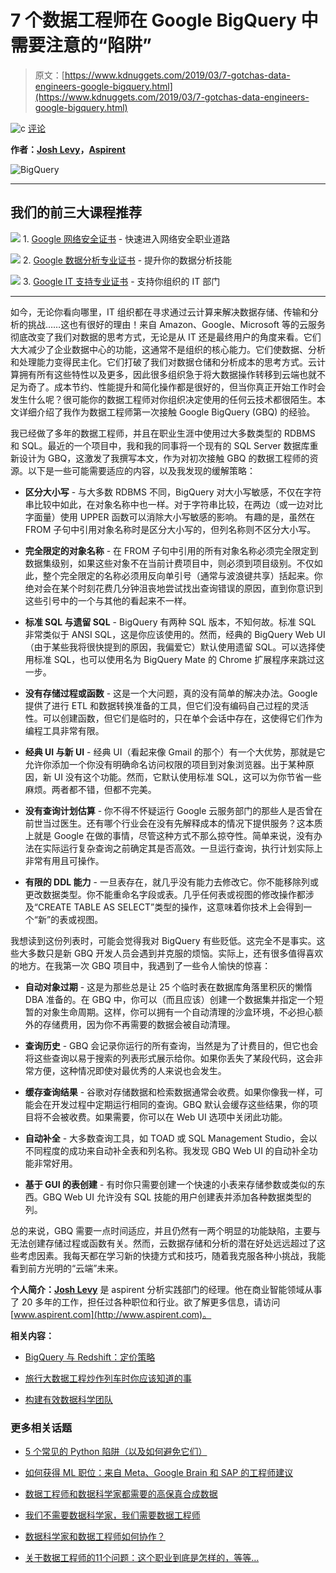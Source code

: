 # 7 个数据工程师在 Google BigQuery 中需要注意的“陷阱”

> 原文：[https://www.kdnuggets.com/2019/03/7-gotchas-data-engineers-google-bigquery.html](https://www.kdnuggets.com/2019/03/7-gotchas-data-engineers-google-bigquery.html)

![c](../Images/3d9c022da2d331bb56691a9617b91b90.png) [评论](#comments)

**作者：[Josh Levy](https://www.linkedin.com/in/joshlevymstr/)，[Aspirent](http://www.aspirent.com)**

![BigQuery](../Images/e61b003f2909458008871a278be95a21.png)

* * *

## 我们的前三大课程推荐

![](../Images/0244c01ba9267c002ef39d4907e0b8fb.png) 1\. [Google 网络安全证书](https://www.kdnuggets.com/google-cybersecurity) - 快速进入网络安全职业道路

![](../Images/e225c49c3c91745821c8c0368bf04711.png) 2\. [Google 数据分析专业证书](https://www.kdnuggets.com/google-data-analytics) - 提升你的数据分析技能

![](../Images/0244c01ba9267c002ef39d4907e0b8fb.png) 3\. [Google IT 支持专业证书](https://www.kdnuggets.com/google-itsupport) - 支持你组织的 IT 部门

* * *

如今，无论你看向哪里，IT 组织都在寻求通过云计算来解决数据存储、传输和分析的挑战……这也有很好的理由！来自 Amazon、Google、Microsoft 等的云服务彻底改变了我们对数据的思考方式，无论是从 IT 还是最终用户的角度来看。它们大大减少了企业数据中心的功能，这通常不是组织的核心能力。它们使数据、分析和处理能力变得民主化。它们打破了我们对数据仓储和分析成本的思考方式。云计算拥有所有这些特性以及更多，因此很多组织急于将大数据操作转移到云端也就不足为奇了。成本节约、性能提升和简化操作都是很好的，但当你真正开始工作时会发生什么呢？很可能你的数据工程师对你组织决定使用的任何云技术都很陌生。本文详细介绍了我作为数据工程师第一次接触 Google BigQuery (GBQ) 的经验。

我已经做了多年的数据工程师，并且在职业生涯中使用过大多数类型的 RDBMS 和 SQL。最近的一个项目中，我和我的同事将一个现有的 SQL Server 数据库重新设计为 GBQ，这激发了我撰写本文，作为对初次接触 GBQ 的数据工程师的资源。以下是一些可能需要适应的内容，以及我发现的缓解策略：

+   **区分大小写** - 与大多数 RDBMS 不同，BigQuery 对大小写敏感，不仅在字符串比较中如此，在对象名称中也一样。对于字符串比较，在两边（或一边对比字面量）使用 UPPER 函数可以消除大小写敏感的影响。 有趣的是，虽然在 FROM 子句中引用对象名称时是区分大小写的，但列名称则不区分大小写。

+   **完全限定的对象名称** - 在 FROM 子句中引用的所有对象名称必须完全限定到数据集级别，如果这些对象不在当前计费项目中，则必须到项目级别。不仅如此，整个完全限定的名称必须用反向单引号（通常与波浪键共享）括起来。你绝对会在某个时刻花费几分钟沮丧地尝试找出查询错误的原因，直到你意识到这些引号中的一个与其他的看起来不一样。

+   **标准 SQL 与遗留 SQL** - BigQuery 有两种 SQL 版本，不知何故。标准 SQL 非常类似于 ANSI SQL，这是你应该使用的。然而，经典的 BigQuery Web UI（由于某些我将很快提到的原因，我偏爱它）默认使用遗留 SQL。可以选择使用标准 SQL，也可以使用名为 BigQuery Mate 的 Chrome 扩展程序来跳过这一步。

+   **没有存储过程或函数** - 这是一个大问题，真的没有简单的解决办法。Google 提供了进行 ETL 和数据转换准备的工具，但它们没有编码自己过程的灵活性。可以创建函数，但它们是临时的，只在单个会话中存在，这使得它们作为编程工具非常有限。

+   **经典 UI 与新 UI** - 经典 UI（看起来像 Gmail 的那个）有一个大优势，那就是它允许你添加一个你没有明确命名访问权限的项目到对象浏览器。出于某种原因，新 UI 没有这个功能。然而，它默认使用标准 SQL，这可以为你节省一些麻烦。两者都不错，但都不完美。

+   **没有查询计划估算** - 你不得不怀疑运行 Google 云服务部门的那些人是否曾在前世当过医生。还有哪个行业会在没有先解释成本的情况下提供服务？这本质上就是 Google 在做的事情，尽管这种方式不那么掠夺性。简单来说，没有办法在实际运行复杂查询之前确定其是否高效。一旦运行查询，执行计划实际上非常有用且可操作。

+   **有限的 DDL 能力** - 一旦表存在，就几乎没有能力去修改它。你不能移除列或更改数据类型。你不能重命名字段或表。几乎任何表或视图的修改操作都涉及“CREATE TABLE AS SELECT”类型的操作，这意味着你技术上会得到一个“新”的表或视图。

我想读到这份列表时，可能会觉得我对 BigQuery 有些贬低。这完全不是事实。这些大多数只是新 GBQ 开发人员会遇到并克服的烦恼。实际上，还有很多值得喜欢的地方。在我第一次 GBQ 项目中，我遇到了一些令人愉快的惊喜：

+   **自动对象过期** - 这是为那些总是让 25 个临时表在数据库角落里积灰的懒惰 DBA 准备的。在 GBQ 中，你可以（而且应该）创建一个数据集并指定一个短暂的对象生命周期。这样，你可以拥有一个自动清理的沙盒环境，不必担心额外的存储费用，因为你不再需要的数据会被自动清理。

+   **查询历史** - GBQ 会记录你运行的所有查询，当然是为了计费目的，但它也会将这些查询以易于搜索的列表形式展示给你。如果你丢失了某段代码，这会非常方便，这种情况即使对最优秀的人来说也会发生。

+   **缓存查询结果** - 谷歌对存储数据和检索数据通常会收费。如果你像我一样，可能会在开发过程中定期运行相同的查询。GBQ 默认会缓存这些结果，你的项目将不会被收费。如果需要，你可以在 Web UI 选项中关闭此功能。

+   **自动补全** - 大多数查询工具，如 TOAD 或 SQL Management Studio，会以不同程度的成功来自动补全表和列名称。我发现 GBQ Web UI 的自动补全功能非常好用。

+   **基于 GUI 的表创建** - 有时你只需要创建一个快速的小表来存储参数或类似的东西。GBQ Web UI 允许没有 SQL 技能的用户创建表并添加各种数据类型的列。

总的来说，GBQ 需要一点时间适应，并且仍然有一两个明显的功能缺陷，主要与无法创建存储过程或函数有关。然而，云数据存储和分析的潜在好处远远超过了这些考虑因素。我每天都在学习新的快捷方式和技巧，随着我克服各种小挑战，我能看到前方光明的“云端”未来。

**个人简介：[Josh Levy](https://www.linkedin.com/in/joshlevymstr/)** 是 aspirent 分析实践部门的经理。他在商业智能领域从事了 20 多年的工作，担任过各种职位和行业。欲了解更多信息，请访问 [www.aspirent.com](http://www.aspirent.com)。

**相关内容：**

+   [BigQuery 与 Redshift：定价策略]( /2018/07/bigquery-vs-redshift-pricing-strategy.html)

+   [旅行大数据工程炒作列车时你应该知道的事]( /2018/10/big-data-engineering-hype-train.html)

+   [构建有效数据科学团队]( /2019/03/building-effective-data-science-teams.html)

### 更多相关话题

+   [5 个常见的 Python 陷阱（以及如何避免它们）](https://www.kdnuggets.com/5-common-python-gotchas-and-how-to-avoid-them)

+   [如何获得 ML 职位：来自 Meta、Google Brain 和 SAP 的工程师建议](https://www.kdnuggets.com/2022/08/corise-land-ml-job-advice-engineers-meta-google-brain-sap.html)

+   [数据工程师和数据科学家都需要的高保真合成数据](https://www.kdnuggets.com/2022/tonic-high-fidelity-synthetic-data-engineers-scientists-alike.html)

+   [我们不需要数据科学家，我们需要数据工程师](https://www.kdnuggets.com/2021/02/dont-need-data-scientists-need-data-engineers.html)

+   [数据科学家和数据工程师如何协作？](https://www.kdnuggets.com/2022/08/data-scientists-data-engineers-work-together.html)

+   [关于数据工程师的11个问题：这个职业到底是怎样的，等等…](https://www.kdnuggets.com/2022/10/11-questions-data-engineers-profession-heading.html)
